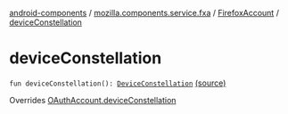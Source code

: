 [android-components](../../index.md) / [mozilla.components.service.fxa](../index.md) / [FirefoxAccount](index.md) / [deviceConstellation](./device-constellation.md)

# deviceConstellation

`fun deviceConstellation(): `[`DeviceConstellation`](../../mozilla.components.concept.sync/-device-constellation/index.md) [(source)](https://github.com/mozilla-mobile/android-components/blob/master/components/service/firefox-accounts/src/main/java/mozilla/components/service/fxa/FirefoxAccount.kt#L259)

Overrides [OAuthAccount.deviceConstellation](../../mozilla.components.concept.sync/-o-auth-account/device-constellation.md)

